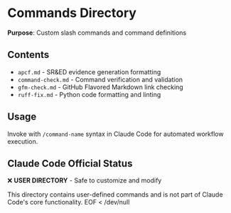 # Commands Directory

**Purpose**: Custom slash commands and command definitions

## Contents
- `apcf.md` - SR&ED evidence generation formatting
- `command-check.md` - Command verification and validation
- `gfm-check.md` - GitHub Flavored Markdown link checking
- `ruff-fix.md` - Python code formatting and linting

## Usage
Invoke with `/command-name` syntax in Claude Code for automated workflow execution.

## Claude Code Official Status
❌ **USER DIRECTORY** - Safe to customize and modify

This directory contains user-defined commands and is not part of Claude Code's core functionality.
EOF < /dev/null